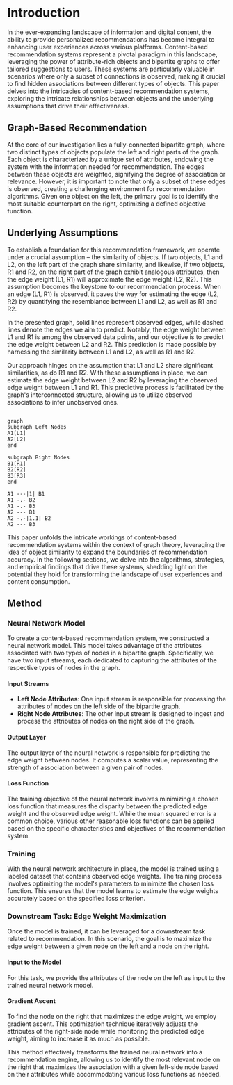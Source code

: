 # Introduction

In the ever-expanding landscape of information and digital content, the ability to provide personalized recommendations has become integral to enhancing user experiences across various platforms. Content-based recommendation systems represent a pivotal paradigm in this landscape, leveraging the power of attribute-rich objects and bipartite graphs to offer tailored suggestions to users. These systems are particularly valuable in scenarios where only a subset of connections is observed, making it crucial to find hidden associations between different types of objects. This paper delves into the intricacies of content-based recommendation systems, exploring the intricate relationships between objects and the underlying assumptions that drive their effectiveness.

## Graph-Based Recommendation

At the core of our investigation lies a fully-connected bipartite graph, where two distinct types of objects populate the left and right parts of the graph. Each object is characterized by a unique set of attributes, endowing the system with the information needed for recommendation. The edges between these objects are weighted, signifying the degree of association or relevance. However, it is important to note that only a subset of these edges is observed, creating a challenging environment for recommendation algorithms. Given one object on the left, the primary goal is to identify the most suitable counterpart on the right, optimizing a defined objective function.

## Underlying Assumptions

To establish a foundation for this recommendation framework, we operate under a crucial assumption – the similarity of objects. If two objects, L1 and L2, on the left part of the graph share similarity, and likewise, if two objects, R1 and R2, on the right part of the graph exhibit analogous attributes, then the edge weight (L1, R1) will approximate the edge weight (L2, R2). This assumption becomes the keystone to our recommendation process. When an edge (L1, R1) is observed, it paves the way for estimating the edge (L2, R2) by quantifying the resemblance between L1 and L2, as well as R1 and R2.

In the presented graph, solid lines represent observed edges, while dashed lines denote the edges we aim to predict. Notably, the edge weight between L1 and R1 is among the observed data points, and our objective is to predict the edge weight between L2 and R2. This prediction is made possible by harnessing the similarity between L1 and L2, as well as R1 and R2.

Our approach hinges on the assumption that L1 and L2 share significant similarities, as do R1 and R2. With these assumptions in place, we can estimate the edge weight between L2 and R2 by leveraging the observed edge weight between L1 and R1. This predictive process is facilitated by the graph's interconnected structure, allowing us to utilize observed associations to infer unobserved ones.

```mermaid

graph
subgraph Left Nodes
A1[L1]
A2[L2]
end

subgraph Right Nodes
B1[R1]
B2[R2]
B3[R3]
end

A1 ---|1| B1
A1 -.- B2
A1 -.- B3
A2 --- B1
A2 -.-|1.1| B2
A2 --- B3

```


This paper unfolds the intricate workings of content-based recommendation systems within the context of graph theory, leveraging the idea of object similarity to expand the boundaries of recommendation accuracy. In the following sections, we delve into the algorithms, strategies, and empirical findings that drive these systems, shedding light on the potential they hold for transforming the landscape of user experiences and content consumption.
## Method

### Neural Network Model

To create a content-based recommendation system, we constructed a neural network model. This model takes advantage of the attributes associated with two types of nodes in a bipartite graph. Specifically, we have two input streams, each dedicated to capturing the attributes of the respective types of nodes in the graph.

#### Input Streams

- **Left Node Attributes**: One input stream is responsible for processing the attributes of nodes on the left side of the bipartite graph.
- **Right Node Attributes**: The other input stream is designed to ingest and process the attributes of nodes on the right side of the graph.

#### Output Layer
The output layer of the neural network is responsible for predicting the edge weight between nodes. It computes a scalar value, representing the strength of association between a given pair of nodes.

#### Loss Function
The training objective of the neural network involves minimizing a chosen loss function that measures the disparity between the predicted edge weight and the observed edge weight. While the mean squared error is a common choice, various other reasonable loss functions can be applied based on the specific characteristics and objectives of the recommendation system.

### Training

With the neural network architecture in place, the model is trained using a labeled dataset that contains observed edge weights. The training process involves optimizing the model's parameters to minimize the chosen loss function. This ensures that the model learns to estimate the edge weights accurately based on the specified loss criterion.

### Downstream Task: Edge Weight Maximization

Once the model is trained, it can be leveraged for a downstream task related to recommendation. In this scenario, the goal is to maximize the edge weight between a given node on the left and a node on the right.

#### Input to the Model
For this task, we provide the attributes of the node on the left as input to the trained neural network model.

#### Gradient Ascent
To find the node on the right that maximizes the edge weight, we employ gradient ascent. This optimization technique iteratively adjusts the attributes of the right-side node while monitoring the predicted edge weight, aiming to increase it as much as possible.

This method effectively transforms the trained neural network into a recommendation engine, allowing us to identify the most relevant node on the right that maximizes the association with a given left-side node based on their attributes while accommodating various loss functions as needed.
